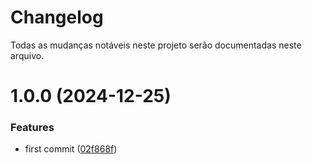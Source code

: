 # Changelog

Todas as mudanças notáveis neste projeto serão documentadas neste arquivo.

# 1.0.0 (2024-12-25)


### Features

* first commit ([02f868f](https://github.com/yeremi/schema-mapper/commit/02f868f668e95e1a332f7c04c112b0727e5fbeca))
